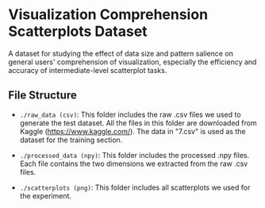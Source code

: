 # Visualization Comprehension Scatterplots Dataset
A dataset for studying the effect of data size and pattern salience on general users' comprehension of visualization, especially the efficiency and accuracy of intermediate-level scatterplot tasks.

## File Structure
- `./raw_data (csv)`: This folder includes the raw .csv files we used to generate the test dataset. All the files in this folder are downloaded from Kaggle (https://www.kaggle.com/). The data in "7.csv" is used as the dataset for the training section.

- `./processed_data (npy)`: This folder includes the processed .npy files. Each file contains the two dimensions we extracted from the raw .csv files.

- `./scatterplots (png)`: This folder includes all scatterplots we used for the experiment.
